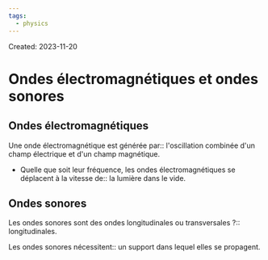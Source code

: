 ```yaml
---
tags:
  - physics
---
```

Created: 2023-11-20

# Ondes électromagnétiques et ondes sonores

## Ondes électromagnétiques

Une onde électromagnétique est générée par:: l'oscillation combinée d'un champ électrique et d'un champ magnétique.
<!--SR:!2024-01-12,25,210-->

- Quelle que soit leur fréquence, les ondes électromagnétiques se déplacent à la vitesse de:: la lumière dans le vide.
<!--SR:!2023-12-29,26,250-->

## Ondes sonores

Les ondes sonores sont des ondes longitudinales ou transversales ?:: longitudinales.
<!--SR:!2023-12-20,19,250-->

Les ondes sonores nécessitent:: un support dans lequel elles se propagent.
<!--SR:!2023-12-24,22,250-->